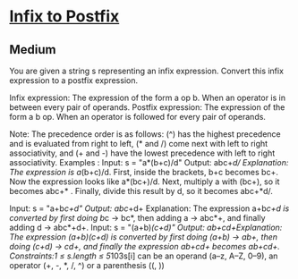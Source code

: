 # [Infix to Postfix](https://www.geeksforgeeks.org/problems/infix-to-postfix-1587115620/1)
## Medium
You are given a string s representing an infix expression. Convert this infix expression to a postfix expression.

Infix expression: The expression of the form a op b. When an operator is in between every pair of operands.
Postfix expression: The expression of the form a b op. When an operator is followed for every pair of operands.

Note:&nbsp;The precedence order is as follows: (^) has the highest precedence and is evaluated from right to left, (* and /) come next with left to right associativity, and (+ and -) have the lowest precedence with left to right associativity.
Examples :
Input: s = "a*(b+c)/d"
Output: abc+*d/
Explanation: The expression is a*(b+c)/d. First, inside the brackets, b+c becomes bc+. Now the expression looks like a*(bc+)/d. Next, multiply a with (bc+), so it becomes abc+* . Finally, divide this result by d, so it becomes abc+*d/.

Input: s = "a+b*c+d"
Output: abc*+d+
Explanation: The expression a+b*c+d is converted by first doing b*c -&gt; bc*, then adding a -&gt; abc*+, and finally adding d -&gt; abc*+d+.
Input: s = "(a+b)*(c+d)"
Output: ab+cd+*Explanation: The expression (a+b)*(c+d) is converted by first doing (a+b) -&gt; ab+, then doing (c+d) -&gt; cd+, and finally the expression ab+*cd+ becomes ab+cd+*. 
Constraints:1 ≤ s.length ≤ 5*103s[i] can be an operand (a–z, A–Z, 0–9), an operator (+, -, *, /, ^) or a parenthesis ((, ))